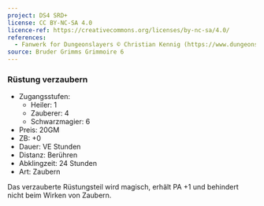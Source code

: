 ```yaml
---
project: DS4 SRD+
license: CC BY-NC-SA 4.0
licence-ref: https://creativecommons.org/licenses/by-nc-sa/4.0/
references: 
  - Fanwerk for Dungeonslayers © Christian Kennig (https://www.dungeonslayers.net/)
source: Bruder Grimms Grimmoire 6
---
```


### Rüstung verzaubern

- Zugangsstufen:
  - Heiler: 1
  - Zauberer: 4
  - Schwarzmagier: 6
- Preis: 20GM
- ZB: +0
- Dauer: VE Stunden
- Distanz: Berühren
- Abklingzeit: 24 Stunden
- Art: Zaubern

Das verzauberte Rüstungsteil wird magisch, erhält PA +1 und behindert nicht beim Wirken von Zaubern.

